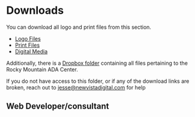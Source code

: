 # Downloads
You can download all logo and print files from this section.

- [Logo Files](/downloads/logo-files)
- [Print Files](/downloads/print-files)
- [Digital Media](/downloads/digital-files)

Additionally, there is a [Dropbox folder](https://www.dropbox.com/scl/fo/v6yffjbh8dmho7ivrwqnc/h?dl=0&rlkey=ucg311x6v1iqo871kxd1ylf1m) containing all files pertaining to the Rocky Mountain ADA Center.

If you do not have access to this folder, or if any of the download links are broken, reach out to jesse@newvistadigital.com for help

## Web Developer/consultant
<VPTeamMembers size="medium" :members="members" />

<script setup>
import { VPTeamMembers } from 'vitepress/theme'

const members = [
  {
    avatar: 'https://www.github.com/jessemutz.png',
    name: 'Jesse Mutzebaugh',
    title: 'Founder',
    org: 'New Vista Digital',
    orgLink: 'https://newvistadigital.com/',
    desc: 'Reach Jesse at <a href="tel:7196391470">719-639-1470',
    links: [
      { icon: 'github', link: 'https://github.com/jessemutz' },
      { icon: 'instagram', link: 'https://instagram.com/newvistadigital' },
      { icon: 'linkedin', link: 'https://linkedin.com/in/jessemutz' },
      { icon: 'twitter', link: 'https://twitter.com/jessemutz' }
    ]
  }
]
</script>